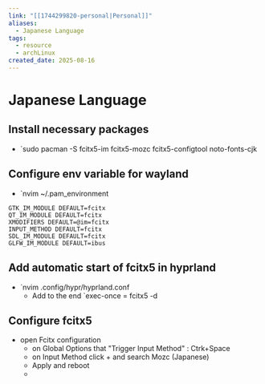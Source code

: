 ```yaml
---
link: "[[1744299820-personal|Personal]]"
aliases:
  - Japanese Language
tags:
  - resource
  - archLinux
created_date: 2025-08-16
---
```

# Japanese Language
## Install necessary packages
- `sudo pacman -S fcitx5-im fcitx5-mozc fcitx5-configtool noto-fonts-cjk
## Configure env variable for wayland
- `nvim ~/.pam_environment
```text
GTK_IM_MODULE DEFAULT=fcitx
QT_IM_MODULE DEFAULT=fcitx
XMODIFIERS DEFAULT=@im=fcitx
INPUT_METHOD DEFAULT=fcitx
SDL_IM_MODULE DEFAULT=fcitx
GLFW_IM_MODULE DEFAULT=ibus
```
## Add automatic start of fcitx5 in hyprland
- `nvim .config/hypr/hyprland.conf
	- Add to the end `exec-once = fcitx5 -d

## Configure fcitx5
- open Fcitx configuration
	- on Global Options that "Trigger Input Method" : Ctrk+Space
	- on Input Method click + and search Mozc (Japanese)
	- Apply and reboot
	- 

